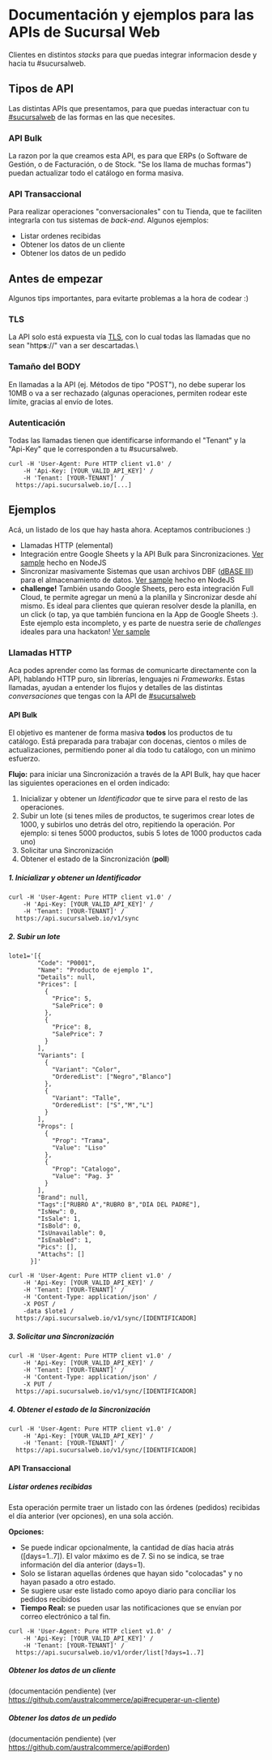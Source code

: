 # Documentación y ejemplos para las APIs de Sucursal Web
Clientes en distintos *stacks* para que puedas integrar informacion desde y hacia tu #sucursalweb.

## Tipos de API
Las distintas APIs que presentamos, para que puedas interactuar con tu [#sucursalweb](https://www.sucursalweb.io) de las formas en las que necesites.

### API Bulk
La razon por la que creamos esta API, es para que ERPs (o Software de Gestión, o de Facturación, o de Stock. "Se los llama de muchas formas") puedan actualizar todo el catálogo en forma masiva.

### API Transaccional
Para realizar operaciones "conversacionales" con tu Tienda, que te faciliten integrarla con tus sistemas de *back-end*. Algunos ejemplos:

* Listar ordenes recibidas
* Obtener los datos de un cliente
* Obtener los datos de un pedido

## Antes de empezar
Algunos tips importantes, para evitarte problemas a la hora de codear :)

### TLS
La API solo está expuesta vía [TLS](https://en.wikipedia.org/wiki/Transport_Layer_Security), con lo cual todas las llamadas que no sean "http**s**://" van a ser descartadas.\

### Tamaño del BODY
En llamadas a la API (ej. Métodos de tipo "POST"), no debe superar los 10MB o va a ser rechazado (algunas operaciones, permiten rodear este límite, gracias al envío de lotes.

### Autenticación
Todas las llamadas tienen que identificarse informando el "Tenant" y la "Api-Key" que le corresponden a tu #sucursalweb.

```
curl -H 'User-Agent: Pure HTTP client v1.0' /
    -H 'Api-Key: [YOUR_VALID_API_KEY]' /
    -H 'Tenant: [YOUR-TENANT]' /
  https://api.sucursalweb.io/[...]
```

## Ejemplos
Acá, un listado de los que hay hasta ahora. Aceptamos contribuciones :)

* Llamadas HTTP (elemental)
* Integración entre Google Sheets y la API Bulk para Sincronizaciones. [Ver sample](https://github.com/sucursalweb/api-docs/tree/master/samples/googlesheet-node) hecho en NodeJS
* Sincronizar masivamente Sistemas que usan archivos DBF ([dBASE III](https://es.wikipedia.org/wiki/DBase#dBASE_III)) para el almacenamiento de datos. [Ver sample](https://github.com/sucursalweb/api-docs/tree/master/samples/dbf-node) hecho en NodeJS
* **challenge!** También usando Google Sheets, pero esta integración Full Cloud, te permite agregar un menú a la planilla y Sincronizar desde ahí mismo. Es ideal para clientes que quieran resolver desde la planilla, en un click (o tap, ya que también funciona en la App de Google Sheets :). Este ejemplo esta incompleto, y es parte de nuestra serie de *challenges* ideales para una hackaton! [Ver sample](https://github.com/sucursalweb/api-docs/tree/master/samples/googlesheet-menu)

### Llamadas HTTP
Aca podes aprender como las formas de comunicarte directamente con la API, hablando HTTP puro, sin librerías, lenguajes ni *Frameworks*. Estas llamadas, ayudan a entender los flujos y detalles de las distintas *conversaciones* que tengas con la API de [#sucursalweb](https://twitter.com/sucursalwebio)

#### API Bulk
El objetivo es mantener de forma masiva **todos** los productos de tu catálogo. Está preparada para trabajar con docenas, cientos o miles de actualizaciones, permitiendo poner al día todo tu catálogo, con un minimo esfuerzo.

**Flujo:** para iniciar una Sincronización a través de la API Bulk, hay que hacer las siguientes operaciones en el orden indicado:

1. Inicializar y obtener un *Identificador* que te sirve para el resto de las operaciones.
2. Subir un lote (si tenes miles de productos, te sugerimos crear lotes de 1000, y subirlos uno detrás del otro, repitiendo la operación. Por ejemplo: si tenes 5000 productos, subís 5 lotes de 1000 productos cada uno)
3. Solicitar una Sincronización
4. Obtener el estado de la Sincronización (**poll**)

##### 1. Inicializar y obtener un *Identificador*
```
curl -H 'User-Agent: Pure HTTP client v1.0' /
    -H 'Api-Key: [YOUR_VALID_API_KEY]' /
    -H 'Tenant: [YOUR-TENANT]' /
  https://api.sucursalweb.io/v1/sync
```

##### 2. Subir un lote
```
lote1='[{
        "Code": "P0001",
        "Name": "Producto de ejemplo 1",
        "Details": null,
        "Prices": [
          {
            "Price": 5,
            "SalePrice": 0
          },
          {
            "Price": 8,
            "SalePrice": 7
          }
        ],
        "Variants": [
          {
            "Variant": "Color",
            "OrderedList": ["Negro","Blanco"]
          },
          {
            "Variant": "Talle",
            "OrderedList": ["S","M","L"]
          }
        ],
        "Props": [
          {
            "Prop": "Trama",
            "Value": "Liso"
          },
          {
            "Prop": "Catalogo",
            "Value": "Pag. 3"
          }
        ],
        "Brand": null,
        "Tags":["RUBRO A","RUBRO B","DIA DEL PADRE"],
        "IsNew": 0,
        "IsSale": 1,
        "IsBold": 0,
        "IsUnavailable": 0,
        "IsEnabled": 1,
        "Pics": [],
        "Attachs": []
      }]'

curl -H 'User-Agent: Pure HTTP client v1.0' /
    -H 'Api-Key: [YOUR_VALID_API_KEY]' /
    -H 'Tenant: [YOUR-TENANT]' /
    -H 'Content-Type: application/json' /
    -X POST /
    -data $lote1 /
  https://api.sucursalweb.io/v1/sync/[IDENTIFICADOR]
```

##### 3. Solicitar una Sincronización
```
curl -H 'User-Agent: Pure HTTP client v1.0' /
    -H 'Api-Key: [YOUR_VALID_API_KEY]' /
    -H 'Tenant: [YOUR-TENANT]' /
    -H 'Content-Type: application/json' /
    -X PUT /
  https://api.sucursalweb.io/v1/sync/[IDENTIFICADOR]
```

##### 4. Obtener el estado de la Sincronización
```
curl -H 'User-Agent: Pure HTTP client v1.0' /
    -H 'Api-Key: [YOUR_VALID_API_KEY]' /
    -H 'Tenant: [YOUR-TENANT]' /
  https://api.sucursalweb.io/v1/sync/[IDENTIFICADOR]
```

#### API Transaccional

##### Listar ordenes recibidas
Esta operación permite traer un listado con las órdenes (pedidos) recibidas el día anterior (ver opciones), en una sola acción.

**Opciones:**

* Se puede indicar opcionalmente, la cantidad de días hacia atrás ([days=1..7]). El valor máximo es de 7. Si no se indica, se trae información del día anterior (days=1).
* Solo se listaran aquellas órdenes que hayan sido "colocadas" y no hayan pasado a otro estado.
* Se sugiere usar este listado como apoyo diario para conciliar los pedidos recibidos
* **Tiempo Real:** se pueden usar las notificaciones que se envían por correo electrónico a tal fin.

```
curl -H 'User-Agent: Pure HTTP client v1.0' /
    -H 'Api-Key: [YOUR_VALID_API_KEY]' /
    -H 'Tenant: [YOUR-TENANT]' /
  https://api.sucursalweb.io/v1/order/list[?days=1..7]  
```

##### Obtener los datos de un cliente
(documentación pendiente) (ver https://github.com/australcommerce/api#recuperar-un-cliente)
##### Obtener los datos de un pedido
(documentación pendiente) (ver https://github.com/australcommerce/api#orden)
